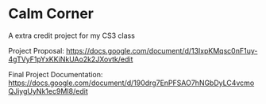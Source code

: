 # Calm Corner
A extra credit project for my CS3 class 

Project Proposal: https://docs.google.com/document/d/13IxpKMqsc0nF1uy-4gTVyF1pYxKKiNkUAo2k2JXovtk/edit

Final Project Documentation: https://docs.google.com/document/d/190drg7EnPFSAO7hNGbDyLC4vcmoQJiygUyNk1ec9MI8/edit
